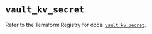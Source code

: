 # `vault_kv_secret`

Refer to the Terraform Registry for docs: [`vault_kv_secret`](https://registry.terraform.io/providers/hashicorp/vault/4.5.0/docs/resources/kv_secret).
